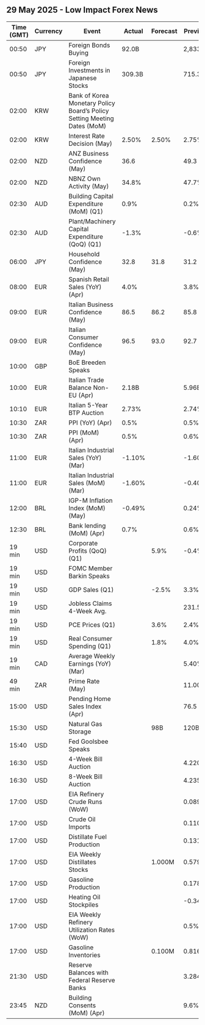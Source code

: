 ## 29 May 2025 - Low Impact Forex News

| Time (GMT) | Currency | Event | Actual | Forecast | Previous |
|------|----------|-------|--------|----------|----------|
| 00:50 | JPY | Foreign Bonds Buying | 92.0B |  | 2,833.9B |
| 00:50 | JPY | Foreign Investments in Japanese Stocks | 309.3B |  | 715.3B |
| 02:00 | KRW | Bank of Korea Monetary Policy Board’s Policy Setting Meeting Dates (MoM) |  |  |  |
| 02:00 | KRW | Interest Rate Decision (May) | 2.50% | 2.50% | 2.75% |
| 02:00 | NZD | ANZ Business Confidence (May) | 36.6 |  | 49.3 |
| 02:00 | NZD | NBNZ Own Activity (May) | 34.8% |  | 47.7% |
| 02:30 | AUD | Building Capital Expenditure (MoM) (Q1) | 0.9% |  | 0.2% |
| 02:30 | AUD | Plant/Machinery Capital Expenditure (QoQ) (Q1) | -1.3% |  | -0.6% |
| 06:00 | JPY | Household Confidence (May) | 32.8 | 31.8 | 31.2 |
| 08:00 | EUR | Spanish Retail Sales (YoY) (Apr) | 4.0% |  | 3.8% |
| 09:00 | EUR | Italian Business Confidence (May) | 86.5 | 86.2 | 85.8 |
| 09:00 | EUR | Italian Consumer Confidence (May) | 96.5 | 93.0 | 92.7 |
| 10:00 | GBP | BoE Breeden Speaks |  |  |  |
| 10:00 | EUR | Italian Trade Balance Non-EU (Apr) | 2.18B |  | 5.96B |
| 10:10 | EUR | Italian 5-Year BTP Auction | 2.73% |  | 2.74% |
| 10:30 | ZAR | PPI (YoY) (Apr) | 0.5% |  | 0.5% |
| 10:30 | ZAR | PPI (MoM) (Apr) | 0.5% |  | 0.6% |
| 11:00 | EUR | Italian Industrial Sales (YoY) (Mar) | -1.10% |  | -1.60% |
| 11:00 | EUR | Italian Industrial Sales (MoM) (Mar) | -1.60% |  | -0.40% |
| 12:00 | BRL | IGP-M Inflation Index (MoM) (May) | -0.49% |  | 0.24% |
| 12:30 | BRL | Bank lending (MoM) (Apr) | 0.7% |  | 0.6% |
| 19 min | USD | Corporate Profits (QoQ) (Q1) |  | 5.9% | -0.4% |
| 19 min | USD | FOMC Member Barkin Speaks |  |  |  |
| 19 min | USD | GDP Sales (Q1) |  | -2.5% | 3.3% |
| 19 min | USD | Jobless Claims 4-Week Avg. |  |  | 231.50K |
| 19 min | USD | PCE Prices (Q1) |  | 3.6% | 2.4% |
| 19 min | USD | Real Consumer Spending (Q1) |  | 1.8% | 4.0% |
| 19 min | CAD | Average Weekly Earnings (YoY) (Mar) |  |  | 5.40% |
| 49 min | ZAR | Prime Rate (May) |  |  | 11.00% |
| 15:00 | USD | Pending Home Sales Index (Apr) |  |  | 76.5 |
| 15:30 | USD | Natural Gas Storage |  | 98B | 120B |
| 15:40 | USD | Fed Goolsbee Speaks |  |  |  |
| 16:30 | USD | 4-Week Bill Auction |  |  | 4.220% |
| 16:30 | USD | 8-Week Bill Auction |  |  | 4.235% |
| 17:00 | USD | EIA Refinery Crude Runs (WoW) |  |  | 0.089M |
| 17:00 | USD | Crude Oil Imports |  |  | 0.110M |
| 17:00 | USD | Distillate Fuel Production |  |  | 0.131M |
| 17:00 | USD | EIA Weekly Distillates Stocks |  | 1.000M | 0.579M |
| 17:00 | USD | Gasoline Production |  |  | 0.178M |
| 17:00 | USD | Heating Oil Stockpiles |  |  | -0.348M |
| 17:00 | USD | EIA Weekly Refinery Utilization Rates (WoW) |  |  | 0.5% |
| 17:00 | USD | Gasoline Inventories |  | 0.100M | 0.816M |
| 21:30 | USD | Reserve Balances with Federal Reserve Banks |  |  | 3.284T |
| 23:45 | NZD | Building Consents (MoM) (Apr) |  |  | 9.6% |
